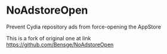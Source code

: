 NoAdstoreOpen
=============

Prevent Cydia repository ads from force-opening the AppStore

This is a fork of original one at link https://github.com/Bensge/NoAdstoreOpen
